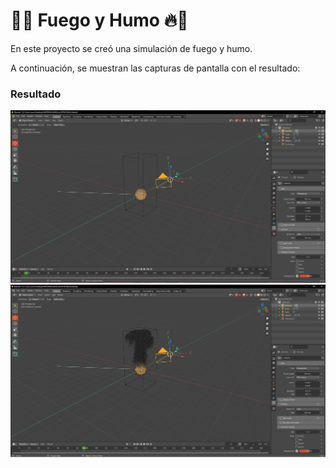 # 💨🔥 Fuego y Humo 🔥💨

En este proyecto se creó una simulación de fuego y humo.


A continuación, se muestran las capturas de pantalla con el resultado:

### Resultado
![](https://github.com/AxelVazMar/Simulacion_Por_Computadora-Axel_Vazquez/blob/main/Pr%C3%A1ctica%2006%20-%20Simulaci%C3%B3n%20humo%20y%20fuego/Humo_1.jpg)
![](https://github.com/AxelVazMar/Simulacion_Por_Computadora-Axel_Vazquez/blob/main/Pr%C3%A1ctica%2006%20-%20Simulaci%C3%B3n%20humo%20y%20fuego/Humo_2.jpg)





